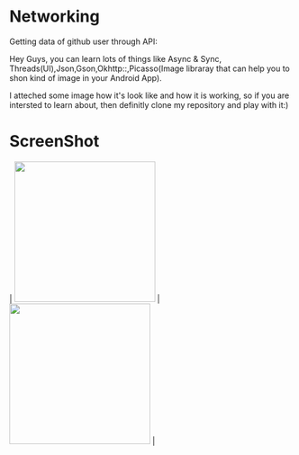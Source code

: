 # Networking
Getting data of github user through API:

Hey Guys, you can learn lots of things like Async & Sync, Threads(UI),Json,Gson,Okhttp::,Picasso(Image libraray that can help you to shon kind of image in your Android App).


I atteched some image how it's look like and how it is working, so if you are intersted to learn about, then definitly clone my repository and play with it:)
# ScreenShot
| <img src="https://github.com/therealsanjeev/Networking/blob/master/ScreenShot/Screenshot_20191229-003925.png" width="250"> | <img src="https://raw.githubusercontent.com/therealsanjeev/Networking/master/ScreenShot/Screenshot_20191229-003951.png" width="250"> |
